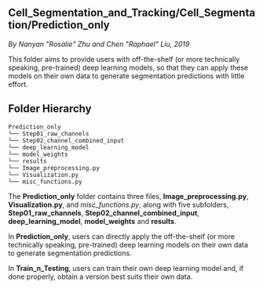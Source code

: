 ## Cell_Segmentation_and_Tracking/Cell_Segmentation/Prediction_only
*By Nanyan "Rosalie" Zhu and Chen "Raphael" Liu, 2019*

This folder aims to provide users with off-the-shelf (or more technically speaking, pre-trained) deep learning models, so that they can apply these models on their own data to generate segmentation predictions with little effort.

## Folder Hierarchy
```
Prediction_only
└── Step01_raw_channels
└── Step02_channel_combined_input
└── deep_learning_model
└── model_weights
└── results
└── Image_preprocessing.py
└── Visualization.py
└── misc_functions.py
```

The **Prediction_only** folder contains three files, __Image_preprocessing.py__, __Visualization.py__, and _misc_functions.py_, along with five subfolders, **Step01_raw_channels**, **Step02_channel_combined_input**, **deep_learning_model**, **model_weights** and **results**.

In **Prediction_only**, users can directly apply the off-the-shelf (or more technically speaking, pre-trained) deep learning models on their own data to generate segmentation predictions. 

In **Train_n_Testing**, users can train their own deep learning model and, if done properly, obtain a version best suits their own data.
